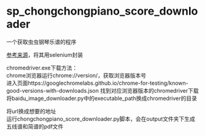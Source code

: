# sp_chongchongpiano_score_downloader
一个获取虫虫钢琴乐谱的程序

[参考来源](https://www.52pojie.cn/thread-1470976-1-1.html)，将其用selenium封装

chromedriver.exe下载方法：  
chrome浏览器运行chrome://version/，获取浏览器版本号  
进入页面https://googlechromelabs.github.io/chrome-for-testing/known-good-versions-with-downloads.json
找到对应浏览器版本的chromedriver下载  
将baidu_image_downloader.py中的executable_path换成chromedriver的目录

将url换成想要的地址  
运行chongchongpiano_score_downloader.py脚本，会在output文件夹下生成五线谱和简谱的pdf文件



